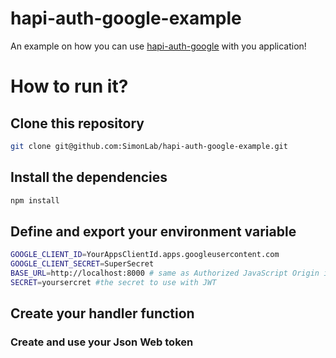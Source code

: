 # hapi-auth-google-example

An example on how you can use [hapi-auth-google](https://github.com/dwyl/hapi-auth-google) with you application!

# How to run it?

## Clone this repository

```sh
git clone git@github.com:SimonLab/hapi-auth-google-example.git
```

## Install the dependencies

```sh
npm install
```
## Define and export your environment variable

```sh
GOOGLE_CLIENT_ID=YourAppsClientId.apps.googleusercontent.com
GOOGLE_CLIENT_SECRET=SuperSecret
BASE_URL=http://localhost:8000 # same as Authorized JavaScript Origin in your google app
SECRET=yoursercret #the secret to use with JWT
```
## Create your handler function

### Create and use your Json Web token
